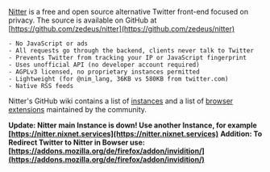 [Nitter](https://nitter.net/) is a free and open source alternative Twitter front-end focused on privacy. The source is available on GitHub at [https://github.com/zedeus/nitter](https://github.com/zedeus/nitter)

    - No JavaScript or ads
    - All requests go through the backend, clients never talk to Twitter
    - Prevents Twitter from tracking your IP or JavaScript fingerprint
    - Uses unofficial API (no developer account required)
    - AGPLv3 licensed, no proprietary instances permitted
    - Lightweight (for @nim_lang, 36KB vs 580KB from twitter.com)
    - Native RSS feeds

Nitter's GitHub wiki contains a list of [instances](https://github.com/zedeus/nitter/wiki/Instances) and a list of [browser extensions](https://github.com/zedeus/nitter/wiki/Extensions) maintained by the community.

**Update: Nitter main Instance is down! Use another Instance, for example [https://nitter.nixnet.services](https://nitter.nixnet.services)**
**Addition: To Redirect Twitter to Nitter in Bowser use: [https://addons.mozilla.org/de/firefox/addon/invidition/](https://addons.mozilla.org/de/firefox/addon/invidition/)**

